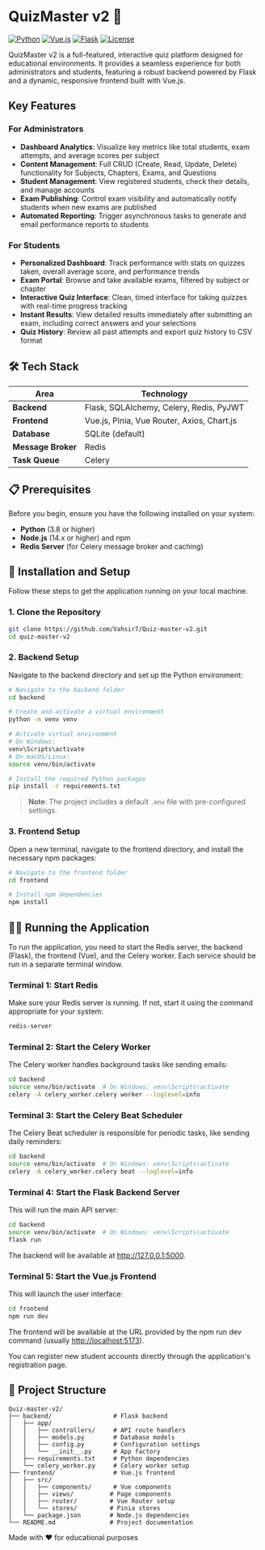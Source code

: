 # QuizMaster v2 🎯

[![Python](https://img.shields.io/badge/Python-3.8+-blue.svg)](https://python.org)
[![Vue.js](https://img.shields.io/badge/Vue.js-3.x-green.svg)](https://vuejs.org)
[![Flask](https://img.shields.io/badge/Flask-2.x-lightgrey.svg)](https://flask.palletsprojects.com)
[![License](https://img.shields.io/badge/License-MIT-yellow.svg)](LICENSE)

QuizMaster v2 is a full-featured, interactive quiz platform designed for educational environments. It provides a seamless experience for both administrators and students, featuring a robust backend powered by Flask and a dynamic, responsive frontend built with Vue.js.

## Key Features

### For Administrators
- **Dashboard Analytics**: Visualize key metrics like total students, exam attempts, and average scores per subject
- **Content Management**: Full CRUD (Create, Read, Update, Delete) functionality for Subjects, Chapters, Exams, and Questions
- **Student Management**: View registered students, check their details, and manage accounts
- **Exam Publishing**: Control exam visibility and automatically notify students when new exams are published
- **Automated Reporting**: Trigger asynchronous tasks to generate and email performance reports to students

### For Students
- **Personalized Dashboard**: Track performance with stats on quizzes taken, overall average score, and performance trends
- **Exam Portal**: Browse and take available exams, filtered by subject or chapter
- **Interactive Quiz Interface**: Clean, timed interface for taking quizzes with real-time progress tracking
- **Instant Results**: View detailed results immediately after submitting an exam, including correct answers and your selections
- **Quiz History**: Review all past attempts and export quiz history to CSV format

## 🛠️ Tech Stack

| **Area** | **Technology** |
|----------|----------------|
| **Backend** | Flask, SQLAlchemy, Celery, Redis, PyJWT |
| **Frontend** | Vue.js, Pinia, Vue Router, Axios, Chart.js |
| **Database** | SQLite (default) |
| **Message Broker** | Redis |
| **Task Queue** | Celery |

## 📋 Prerequisites

Before you begin, ensure you have the following installed on your system:

- **Python** (3.8 or higher)
- **Node.js** (14.x or higher) and npm
- **Redis Server** (for Celery message broker and caching)

## 🚀 Installation and Setup

Follow these steps to get the application running on your local machine.

### 1. Clone the Repository

```bash
git clone https://github.com/Vahsir7/Quiz-master-v2.git
cd quiz-master-v2
```

### 2. Backend Setup

Navigate to the backend directory and set up the Python environment:

```bash
# Navigate to the backend folder
cd backend

# Create and activate a virtual environment
python -m venv venv

# Activate virtual environment
# On Windows:
venv\Scripts\activate
# On macOS/Linux:
source venv/bin/activate

# Install the required Python packages
pip install -r requirements.txt
```

> **Note**: The project includes a default `.env` file with pre-configured settings.

### 3. Frontend Setup

Open a new terminal, navigate to the frontend directory, and install the necessary npm packages:

```bash
# Navigate to the frontend folder
cd frontend

# Install npm dependencies
npm install
```

## 🏃‍♂️ Running the Application

To run the application, you need to start the Redis server, the backend (Flask), the frontend (Vue), and the Celery worker. Each service should be run in a separate terminal window.

### Terminal 1: Start Redis

Make sure your Redis server is running. If not, start it using the command appropriate for your system:

```bash
redis-server
```

### Terminal 2: Start the Celery Worker

The Celery worker handles background tasks like sending emails:

```bash
cd backend
source venv/bin/activate  # On Windows: venv\Scripts\activate
celery -A celery_worker.celery worker --loglevel=info
```

### Terminal 3: Start the Celery Beat Scheduler

The Celery Beat scheduler is responsible for periodic tasks, like sending daily reminders:

```bash
cd backend
source venv/bin/activate  # On Windows: venv\Scripts\activate
celery -A celery_worker.celery beat --loglevel=info
```

### Terminal 4: Start the Flask Backend Server

This will run the main API server:

```bash
cd backend
source venv/bin/activate  # On Windows: venv\Scripts\activate
flask run
```

The backend will be available at <http://127.0.0.1:5000>.

### Terminal 5: Start the Vue.js Frontend

This will launch the user interface:

```bash
cd frontend
npm run dev
```

The frontend will be available at the URL provided by the npm run dev command (usually <http://localhost:5173>).

You can register new student accounts directly through the application's registration page.

## 📁 Project Structure

```text
Quiz-master-v2/
├── backend/                 # Flask backend
│   ├── app/
│   │   ├── controllers/     # API route handlers
│   │   ├── models.py        # Database models
│   │   ├── config.py        # Configuration settings
│   │   └── __init__.py      # App factory
│   ├── requirements.txt     # Python dependencies
│   └── celery_worker.py     # Celery worker setup
├── frontend/                # Vue.js frontend
│   ├── src/
│   │   ├── components/      # Vue components
│   │   ├── views/          # Page components
│   │   ├── router/         # Vue Router setup
│   │   └── stores/         # Pinia stores
│   └── package.json        # Node.js dependencies
└── README.md               # Project documentation
```

Made with ❤️ for educational purposes